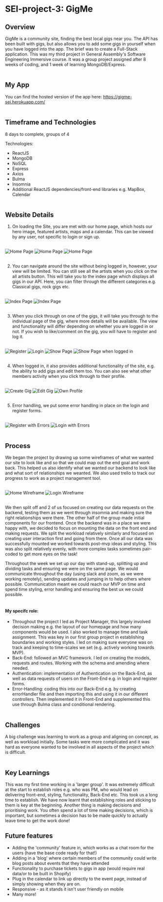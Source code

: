 # SEI-project-3: GigMe
## Overview

GigMe is a community site, finding the best local gigs near you. The API has been built with gigs, but also allows you to add some gigs in yourself when you have logged into the app. The brief was to create a Full-Stack application.
This was my third project in General Assembly's Software Engineering Immersive course. It was a group project assigned after 8 weeks of coding, and 1 week of learning MongoDB/Express.
<br></br>

## My App

You can find the hosted version of the app here: https://gigme-sei.herokuapp.com/
<br></br>

## Timeframe and Technologies

8 days to complete, groups of 4

Technologies:
- ReactJS
- MongoDB
- NoSQL
- Express
- Axios
- Bulma
- Insomnia
- Additional ReactJS dependencies/front-end libraries e.g. MapBox, Calendar
<br></br>

## Website Details

1. On loading the Site, you are met with our home page, which hosts our hero image, featured artists, maps  and a calendar. This can be viewed by any user, not specific to login or sign up.
<br></br>

![Home Page](screenshots-for-gigme/home-page.png) ![Home Page](screenshots-for-gigme/homepage-2.png) ![Home Page](screenshots-for-gigme/homepage-3.png)
<br></br>

2. You can navigate around the site without being logged in, however, your view will be limited. You can still see all the artists when you click on the all artists button. This will take you to the index page which displays all gigs in our API. Here, you can filter through the different categories e.g. Classical gigs, rock gigs etc.
<br></br>

![Index Page](screenshots-for-gigme/index-all.png) ![Index Page](screenshots-for-gigme/index-pop.png)
<br></br>

3. When you click through on one of the gigs, it will take you through to the individual page of the gig, where more details will be available. The view and functionality will differ depending on whether you are logged in or not. If you wish to like/comment on the gig, you will have to register and log it.
<br></br>

![Register](screenshots-for-gigme/register.png) ![Login](screenshots-for-gigme/login.png)
![Show Page](screenshots-for-gigme/show-when-logged-out.png) ![Show Page when logged in](screenshots-for-gigme/show-when-logged-in.png)
<br></br>

4. When logged in, it also provides additional functionality of the site, e.g. the ability to add gigs and edit them too.  You can also see what other members activity when you click through to their profile.
<br></br>

![Create Gig](screenshots-for-gigme/create-my-gig.png) ![Edit Gig](screenshots-for-gigme/edit-my-gig.png)
![Own Profile](screenshots-for-gigme/own-profile.png)
<br></br>

5. Error handling, we put some error handling in place on the login and register forms.
<br></br>

![Register with Errors](screenshots-for-gigme/register-with-errors.png) ![Login with Errors](screenshots-for-gigme/login-with-errors.png)
<br></br>

## Process

We began the project by drawing up some wireframes of what we wanted our site to look like and so that we could map out the end goal and work back. This helped us also identify what we wanted our backend to look like and what sort of relationships we weanted. We also used trello to track our progress to work as a project management tool.
<br></br>

![Home Wireframe](screenshots-for-gigme/homepage-calendar.png) ![Login Wireframe](screenshots-for-gigme/login-wireframe.png)
<br></br>

We then split off and 2 of us focused on creating our data requests on the backend, testing them as we went through insomnia and making sure the right relationships were there. The other half of the group made initial components for our frontend. Once the backend was in a place we were happy with, we decided to focus on mounting the data on the front end and making requests. We split the workload relatively similarly and focused on creating user interaction first and going from there. Once all our data was successfully mounted we worked towards post-mvp ideas and styling. This was also split relatively evenly, with more complex tasks sometimes pair-coded to get more eyes on the task!

Throughout the week we set up our day with stand-up, splitting up and dividing tasks and ensuring we were on the same page. We would communicate throughout the day (using slack and zoom, as we were working remotely), sending updates and jumping in to help others where possible. Communication meant we could reach our MVP on time and spend time styling, error handling and ensuring the best ux we could possible.
<br></br>

#### My specifc role:
- Throughout the project I led as Project Manager, this largely involved decision making e.g. the layout of our homepage and how many components would be used. I also worked to manage time and task assignment. This was key in our first group project in establishing boundaries and working styles. I led on making sure everyone was on track and keeping to time-scales we set (e.g. actively working towards MVP).
- Back-End: followed an MVC framework. I led on creating the models, requests and routes. Working with the schema and amending where needed.
- Authentication: implementation of Authentication on the Back-End, as well as data requests of users on the Front-End e.g. in login and register forms.
- Error-Handling: coding this into our Back-End e.g. by creating errorHandler file and then importing this and using it in our different controllers. Then implemented it in Front-End and supplemented this use through Bulma class and conditional rendering.
<br></br>

## Challenges

A big challenge was learning to work as a group and aligning on concept, as well as workload initially. Some tasks were more complicated and it was hard as everyone wanted to be involved in all aspects of the project which is difficult.
<br></br>

## Key Learnings
This was my first time working in a 'larger group'. It was extremely difficult at the start to establish roles e.g. who was PM, who would lead on delivering front-end, styling, functionality, Back-End etc. This took us a long time to establish. We have now learnt that establishing roles and sticking to them is key at the beginning. Another thing is making decisions and prioritising work. You often spend a lot of time making decisions, which is important, but sometimes a decision has to be made quickly to actually leave time to get the work done!

## Future features

- Adding the 'community' feature in, which works as a chat room for the users (have the base code ready for that!)
- Adding in a 'blog' where certain members of the community could write blog posts about events that they have attended
- Functionality to purchase tickets to gigs in app (would require real data/or to be built in Shopify)
- Plug in the calendar to link up directly to the event page, instead of simply showing when they are on.
- Responsive - as it stands it isn't user friendly on mobile
- Many more!
